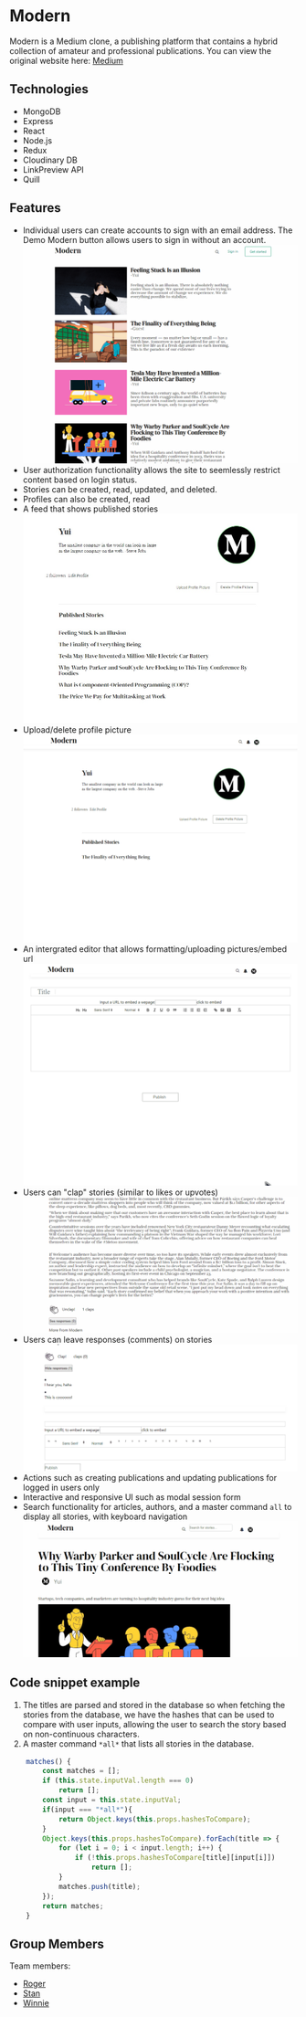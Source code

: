 # Modern
Modern is a Medium clone, a publishing platform that contains a hybrid
collection of amateur and professional publications.
You can view the original website here: [Medium](https://medium.com)

## Technologies

* MongoDB
* Express
* React
* Node.js
* Redux
* Cloudinary DB
* LinkPreview API
* Quill

## Features

* Individual users can create accounts to sign with an email address. The Demo Modern button allows users to sign in without an account. ![demo-login](images/demo-login.gif)
* User authorization functionality allows the site to seemlessly restrict content based on login status.
* Stories can be created, read, updated, and deleted.
* Profiles can also be created, read
* A feed that shows published stories ![feed](images/feed.jpg)
* Upload/delete profile picture ![feed](images/updateProfilePicture.gif)
* An intergrated editor that allows formatting/uploading pictures/embed url ![editor](images/editor.gif)
* Users can "clap" stories (similar to likes or upvotes) ![clap](images/clap.gif)
* Users can leave responses (comments) on stories ![response](images/response.gif)
* Actions such as creating publications and updating publications for logged in users only
* Interactive and responsive UI such as modal session form
* Search functionality for articles, authors, and a master command `all` to display all stories, with keyboard navigation ![search](images/search.gif)

## Code snippet example
1. The titles are parsed and stored in the database so when fetching the stories from the database, we have the hashes that can be used to compare with user inputs, allowing the user to search the story based on non-continuous characters.
2. A master command `*all*` that lists all stories in the database. 

```javascript
    matches() {
        const matches = [];
        if (this.state.inputVal.length === 0)
            return [];
        const input = this.state.inputVal;
        if(input === "*all*"){
            return Object.keys(this.props.hashesToCompare);
        }
        Object.keys(this.props.hashesToCompare).forEach(title => {
            for (let i = 0; i < input.length; i++) {
                if (!this.props.hashesToCompare[title][input[i]])
                    return [];
            }
            matches.push(title);
        });
        return matches;
    }
```

## Group Members
Team members:

* [Roger](https://github.com/yuichiu416)
* [Stan](https://github.com/stanbond)
* [Winnie](https://github.com/chinweenie)

